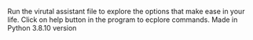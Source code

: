 Run the virutal assistant file to explore the options that make ease in your life.
Click on help button in the program to ecplore commands.
Made in Python 3.8.10 version

